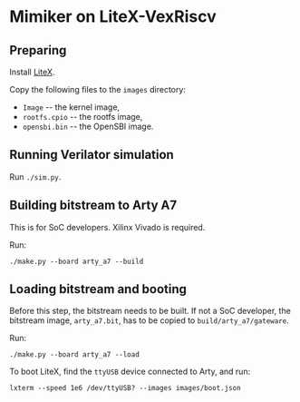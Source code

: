 # Mimiker on LiteX-VexRiscv

## Preparing

Install [LiteX](https://github.com/enjoy-digital/litex).

Copy the following files to the `images` directory:

* `Image` -- the kernel image,
* `rootfs.cpio` -- the rootfs image,
* `opensbi.bin` -- the OpenSBI image.

## Running Verilator simulation

Run `./sim.py`.

## Building bitstream to Arty A7

This is for SoC developers. Xilinx Vivado is required.

Run:

```
./make.py --board arty_a7 --build
```

## Loading bitstream and booting

Before this step, the bitstream needs to be built.
If not a SoC developer, the bitstream image, `arty_a7.bit`, has to be copied to `build/arty_a7/gateware`.

Run:

```
./make.py --board arty_a7 --load
```

To boot LiteX, find the `ttyUSB` device connected to Arty, and run:

```
lxterm --speed 1e6 /dev/ttyUSB? --images images/boot.json
```

